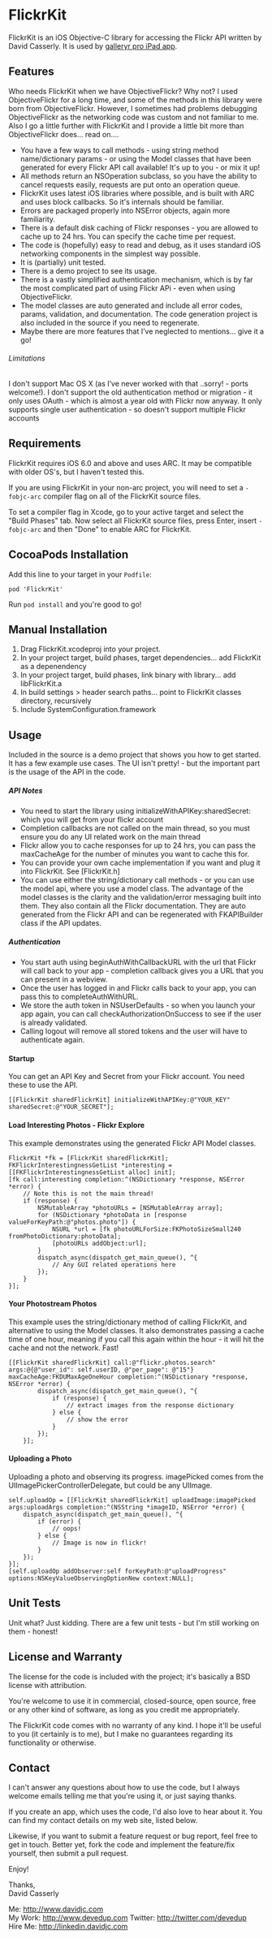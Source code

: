 # FlickrKit

FlickrKit is an iOS Objective-C library for accessing the Flickr API written by David Casserly. It is used by [galleryr pro iPad app](https://itunes.apple.com/gb/app/flickr-gallery-pro/id525519823?mt=8).


Features
--------

Who needs FlickrKit when we have ObjectiveFlickr? Why not? I used ObjectiveFlickr for a long time, and some of the methods in this library were born from ObjectiveFlickr. However, I sometimes had problems debugging ObjectiveFlickr as the networking code was custom and not familiar to me. Also I go a little further with FlickrKit and I provide a little bit more than ObjectiveFlickr does... read on....

* You have a few ways to call methods - using string method name/dictionary params - or using the Model classes that have been generated for every Flickr API call available! It's up to you - or mix it up!
* All methods return an NSOperation subclass, so you have the ability to cancel requests easily, requests are put onto an operation queue.
* FlickrKit uses latest iOS libraries where possible, and is built with ARC and uses block callbacks. So it's internals should be familiar.
*  Errors are packaged properly into NSError objects, again more familiarity.
*  There is a default disk caching of Flickr responses - you are allowed to cache up to 24 hrs. You can specify the cache time per request.
*  The code is (hopefully) easy to read and debug, as it uses standard iOS networking components in the simplest way possible.
*  It is (partially) unit tested. 
*  There is a demo project to see its usage.
*  There is a vastly simplified authentication mechanism, which is by far the most complicated part of using Flickr APi - even when using ObjectiveFlickr.
*  The model classes are auto generated and include all error codes, params, validation, and documentation. The code generation project is also included in the source if you need to regenerate.
*  Maybe there are more features that I’ve neglected to mentions… give it a go!
 
###### Limitations 
I don't support Mac OS X (as I’ve never worked with that ..sorry! - ports welcome!). I don't support the old authentication method or migration - it only uses OAuth - which is almost a year old with Flickr now anyway. It only supports single user authentication - so doesn't support multiple Flickr accounts


Requirements
------------
FlickrKit requires iOS 6.0 and above and uses ARC. It may be compatible with older OS's, but I haven't tested this.

If you are using FlickrKit in your non-arc project, you will need to set a `-fobjc-arc` compiler flag on all of the FlickrKit source files. 

To set a compiler flag in Xcode, go to your active target and select the "Build Phases" tab. Now select all FlickrKit source files, press Enter, insert `-fobjc-arc` and then "Done" to enable ARC for FlickrKit.

CocoaPods Installation
-------------
Add this line to your target in your `Podfile`:

    pod 'FlickrKit'
    
Run `pod install` and you're good to go!

Manual Installation
-------------
1. Drag FlickrKit.xcodeproj into your project.
2. In your project target, build phases, target dependencies... add FlickrKit as a depenendency
3. In your project target, build phases, link binary with library... add libFlickrKit.a
4. In build settings > header search paths... point to FlickrKit classes directory, recursively
5. Include SystemConfiguration.framework 

Usage
-------------
Included in the source is a demo project that shows you how to get started. It has a few example use cases. The UI isn't pretty! - but the important part is the usage of the API in the code.

##### API Notes
 * You need to start the library using initializeWithAPIKey:sharedSecret: which you will get from your flickr account
 * Completion callbacks are not called on the main thread, so you must ensure you do any UI related work on the main thread
 * Flickr allow you to cache responses for up to 24 hrs, you can pass the maxCacheAge for the number of minutes you want to cache this for.
 * You can provide your own cache implementation if you want and plug it into FlickrKit. See [FlickrKit.h]
 * You can use either the string/dictionary call methods - or you can use the model api, where you use a model class. The advantage of the model classes is the clarity and the validation/error messaging built into them. They also contain all the Flickr documentation. They are auto generated from the Flickr API and can be regenerated with FKAPIBuilder class if the API updates.
 
##### Authentication 
 
 * You start auth using beginAuthWithCallbackURL with the url that Flickr will call back to your app - completion callback gives you a URL that you can present in a webview.
 * Once the user has logged in and Flickr calls back to your app, you can pass this to completeAuthWithURL.
 * We store the auth token in NSUserDefaults - so when you launch your app again, you can call checkAuthorizationOnSuccess to see if the user is already validated.
 * Calling logout will remove all stored tokens and the user will have to authenticate again.

#### Startup
You can get an API Key and Secret from your Flickr account. You need these to use the API.

    [[FlickrKit sharedFlickrKit] initializeWithAPIKey:@"YOUR_KEY" sharedSecret:@"YOUR_SECRET"];

#### Load Interesting Photos - Flickr Explore 
This example demonstrates using the generated Flickr API Model classes.

	FlickrKit *fk = [FlickrKit sharedFlickrKit];
	FKFlickrInterestingnessGetList *interesting = [[FKFlickrInterestingnessGetList alloc] init];
	[fk call:interesting completion:^(NSDictionary *response, NSError *error) {
		// Note this is not the main thread!
		if (response) {				
			NSMutableArray *photoURLs = [NSMutableArray array];
			for (NSDictionary *photoData in [response valueForKeyPath:@"photos.photo"]) {
				NSURL *url = [fk photoURLForSize:FKPhotoSizeSmall240 fromPhotoDictionary:photoData];
				[photoURLs addObject:url];
			}
			dispatch_async(dispatch_get_main_queue(), ^{
				// Any GUI related operations here
			});
		}	
	}];
	
#### Your Photostream Photos
This example uses the string/dictionary method of calling FlickrKit, and alternative to using the Model classes. It also demonstrates passing a cache time of one hour, meaning if you call this again within the hour - it will hit the cache and not the network. Fast!

	[[FlickrKit sharedFlickrKit] call:@"flickr.photos.search" args:@{@"user_id": self.userID, @"per_page": @"15"} maxCacheAge:FKDUMaxAgeOneHour completion:^(NSDictionary *response, NSError *error) {
			dispatch_async(dispatch_get_main_queue(), ^{
				if (response) {
					// extract images from the response dictionary	
				} else {
					// show the error
				}
			});			
		}];

#### Uploading a Photo
Uploading a photo and observing its progress. imagePicked comes from the UIImagePickerControllerDelegate, but could be any UIImage.

	self.uploadOp = [[FlickrKit sharedFlickrKit] uploadImage:imagePicked args:uploadArgs completion:^(NSString *imageID, NSError *error) {
		dispatch_async(dispatch_get_main_queue(), ^{
			if (error) {
				// oops!
			} else {
				// Image is now in flickr!
			}            
        });
	}];    
    [self.uploadOp addObserver:self forKeyPath:@"uploadProgress" options:NSKeyValueObservingOptionNew context:NULL];


Unit Tests
-----------
Unit what? Just kidding. There are a few unit tests - but I'm still working on them - honest!


License and Warranty
--------------------
The license for the code is included with the project; it's basically a BSD license with attribution.

You're welcome to use it in commercial, closed-source, open source, free or any other kind of software, as long as you credit me appropriately.

The FlickrKit code comes with no warranty of any kind. I hope it'll be useful to you (it certainly is to me), but I make no guarantees regarding its functionality or otherwise.

Contact
-------
I can't answer any questions about how to use the code, but I always welcome emails telling me that you're using it, or just saying thanks.

If you create an app, which uses the code, I'd also love to hear about it. You can find my contact details on my web site, listed below.

Likewise, if you want to submit a feature request or bug report, feel free to get in touch. Better yet, fork the code and implement the feature/fix yourself, then submit a pull request.

Enjoy!

Thanks,  
David Casserly

Me:      http://www.davidjc.com  
My Work: http://www.devedup.com 
Twitter: http://twitter.com/devedup  
Hire Me: http://linkedin.davidjc.com
